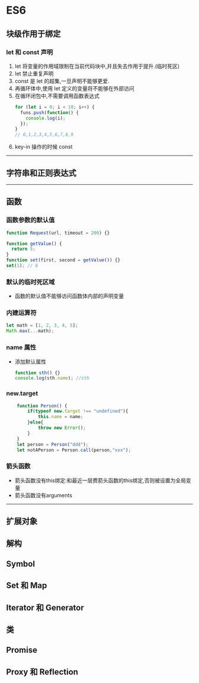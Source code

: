 # ES6

## 块级作用于绑定

### let 和 const 声明

1. let 将变量的作用域限制在当前代码块中,并且失去作用于提升.(临时死区)
1. let 禁止重复声明
1. const 是 let 的超集,一旦声明不能够更爱.
1. 再循环体中,使用 let 定义的变量将不能够在外部访问
1. 在循环闭包中,不需要调用函数表达式
   ```js
   for (let i = 0; i < 10; i++) {
     funs.push(function() {
       console.log(i);
     });
   }
   // 0,1,2,3,4,5,6,7,8,9
   ```
1. key-in 操作的时候 const

---

## 字符串和正则表达式

---

## 函数

### 函数参数的默认值

```js
function Request(url, timeout = 200) {}
```

```js
function getValue() {
  return 5;
}
function set(first, second = getValue()) {}
set(1); // 6
```

### 默认的临时死区域

- 函数的默认值不能够访问函数体内部的声明变量

### 内建运算符

```js
let math = [1, 2, 3, 4, 5];
Math.max(...math);
```

### name 属性

- 添加默认属性
  ```js
  function sth() {}
  console.log(sth.name); //sth
  ```

### new.target
```js
    function Person() {
        if(typeof new.target !== "undefined"){
            this.name = name;
        }else{
            throw new Error();
        }
    }
    let person = Person("ddd");
    let notAPerson = Person.call(person,"xxx");
```

### 箭头函数
- 箭头函数没有this绑定:和最近一层费箭头函数的this绑定,否则被设置为全局变量
- 箭头函数没有arguments

---

## 扩展对象

## 解构

## Symbol

## Set 和 Map

## Iterator 和 Generator

## 类

## Promise

## Proxy 和 Reflection

